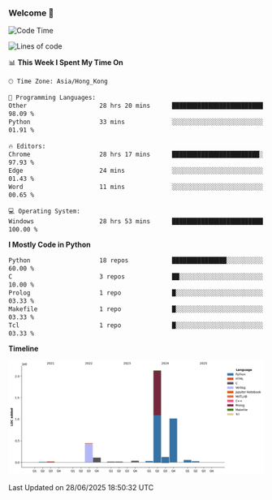 ### Welcome 👋

<!--START_SECTION:waka-->
![Code Time](http://img.shields.io/badge/Code%20Time-2%2C246%20hrs%2052%20mins-blue)

![Lines of code](https://img.shields.io/badge/From%20Hello%20World%20I%27ve%20Written-4.0%20million%20lines%20of%20code-blue)

📊 **This Week I Spent My Time On** 

```text
🕑︎ Time Zone: Asia/Hong_Kong

💬 Programming Languages: 
Other                    28 hrs 20 mins      █████████████████████████   98.09 % 
Python                   33 mins             ░░░░░░░░░░░░░░░░░░░░░░░░░   01.91 % 

🔥 Editors: 
Chrome                   28 hrs 17 mins      ████████████████████████░   97.93 % 
Edge                     24 mins             ░░░░░░░░░░░░░░░░░░░░░░░░░   01.43 % 
Word                     11 mins             ░░░░░░░░░░░░░░░░░░░░░░░░░   00.65 % 

💻 Operating System: 
Windows                  28 hrs 53 mins      █████████████████████████   100.00 % 
```

**I Mostly Code in Python** 

```text
Python                   18 repos            ███████████████░░░░░░░░░░   60.00 % 
C                        3 repos             ██░░░░░░░░░░░░░░░░░░░░░░░   10.00 % 
Prolog                   1 repo              █░░░░░░░░░░░░░░░░░░░░░░░░   03.33 % 
Makefile                 1 repo              █░░░░░░░░░░░░░░░░░░░░░░░░   03.33 % 
Tcl                      1 repo              █░░░░░░░░░░░░░░░░░░░░░░░░   03.33 % 
```



**Timeline**

![Lines of Code chart](https://raw.githubusercontent.com/xhj2501/xhj2501/main/assets/bar_graph.png)


 Last Updated on 28/06/2025 18:50:32 UTC
<!--END_SECTION:waka-->

